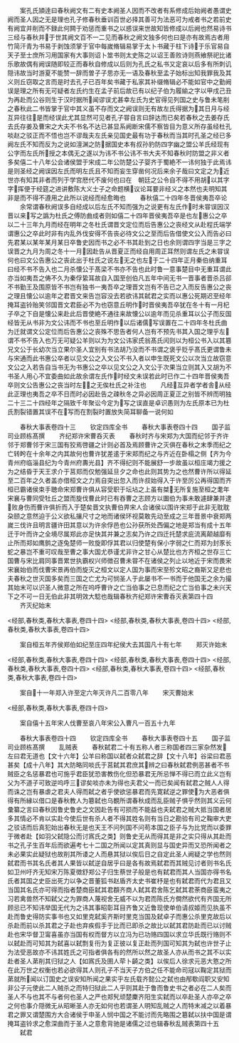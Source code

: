 <!-- { "loadSidebar": true } -->
　　案孔氏頴逹曰春秋阙文有二有史本阙圣人因而不改者有系修成后始阙者愚谓史阙而圣人因之无是理也孔子修春秋垂训百世必择其善可为法恶可为戒者书之若前史有阙宜并削而不録此何闗于劝惩而重书之以惑误来世故知皆修成以后阙也然易诗书三经与春秋并于世其阙文百不一二见而春秋之阙文独多何也曰是亦有故焉古者用竹简汗青为书易于剥蚀须掌于官中每嵗脩辑易掌于太卜书藏于柱下诗于乐官易自天子至士庶所习用国家有大事则诏卜筮书则太史陈之以诏王善败诗则燕飨祭祀比诸乐歌故偶有阙误随即较正而春秋自修成以后则为孔氏之私书又定哀以后多有所刺讥隠讳故当时游夏不能赞一辞而曽子子思亦无一语及春秋至孟子始标出知我罪我及其义则丘窃取之言而是时去孔子已百年矣书藏于私家其补缀脩辑必不能如官中之勤阙误是理之所有无可疑者左氏约生在孟子前后故已有以纪子伯为履緰之字以甲戌己丑为再赴而公谷则生于汉时据所闻谬误尤甚幸左氏为史官得见列国之史与鲁未笔削之春秋此二书皆掌于官中其义虽不存而文之阙误则无有故左氏得据为其日月与经互异往往是而经误此尤其显然可见者孔子甞自言曰辞达而已矣若春秋之去姜存氏去氏存姜及曹宋之大夫不书名不达已甚显系阙断宋儒不察皆目为意义所存虽经杜孔啖赵之驳正而不悟也岂不谬哉夫左氏亲见国史最有功于春秋而当其时孔圣之经已多阙左氏不知而反为之说如澶渊之防据国史本有叔孙豹防四字幽之盟公羊氏经现有公字而左氏所授之本偶无之遂以为讳不书公讳不书大夫不知春秋时防盟之非义者多矣僖二十八年公会诸侯盟于宋成二年公防楚公子婴齐于蜀絶不一讳何独于此焉讳是则圣经之阙误因左氏而明左氏且不知而妄生穿凿何况后来余子哉曰文定之为近世亦有知其非者而列于学宫厯代不废何也曰在　朝廷之公令自不得不用胡以其字字挥便于经筵之进讲敷陈大义士子之命题横议论耳要非经义之本然也夫明知其非是而不得不遵用之此所以说经而经愈晦也
　　春秋僖二十四年冬晋侯夷吾卒论
　　余常谓春秋阙误多自经成以后左氏不知而强为之说更有左氏作时未甞误因汉晋以来写之譌为杜氏之傅防曲成者则如僖二十四年晋侯夷吾卒是也左惠公之卒以二十三年九月而经在明年之冬杜氏谓晋文定位而后告惠公之丧经文从赴程氏端学谓惠公之卒此时非有内乱外伐安得不告丧必待文公之至而后告借使文公入而告必曰先君某以某年某月某日卒鲁史因而书之必不书其赴到之日也余则谓四字当是三字之误晋之九月为周之冬十一月因赴告从晋夏正而经自用周正耳然则谓左氏之未甞误何也曰文公告惠公之丧此出于杜氏之说左无之也左于二十四年正月秦伯纳重耳曰经不书不告入也二月杀懐公于髙梁不书亦不告也此时鲁一意事楚目中无重耳谓此亦当如夷吾之俦不久为秦俘絷耳故自入国至创伯凡五年中间无书一晋事者晋杀吕郤不书勤王及围原皆不书岂有独书一夷吾卒之理晋文岂有不告已之入而反告惠公之丧之理且懐公以逾年之君晋文来告岂容没去若欲讳其弑君之实而以惠公死期迟至经年掩耳盗铃贻笑邻国晋文君臣必不为也窃意丘明作时晋侯夷吾卒犹在冬十有一月杞子卒之下自是懐公来赴此后晋使絶不通往来故懐公以逾年而见杀重耳以公子而反国经皆无从书非为文公讳而不书也至丘明作以后诸儒写误置在二十四年冬杜氏曲为迁就谓文公定位而后告惠公之丧殊不思告者何人岂有不预先书其入国之理乎左谓不书不告入也万无可疑公羊则以为为文公讳家氏翁髙氏闶则以为桓公书入以其簒兄文公于长幼次当立果尔圣人宜别有书法胡乃没而不书谓之褒乎贬乎髙氏更谓鲁未与宋通而此书惠公卒者以见文公之入文公不书入者以申生既死文公以次当立故窃意文公之入若告自当书无为书惠公之卒以见文公之入文公于次果当立则其入又胡为不书圣人用心不宜委曲如此故余谓左氏作时经文未误若此时已作二十四年晋侯夷吾卒则文公告惠公之丧当时左之无俟杜氏之补注也
　　凡经互异者学者舎从经此正理也夷吾之卒不日而时必因赴告之疎秋冬之异必因周正夏正之别皆不辨而明独二十三二十四经年之隔致千年聚讼今定为写之误直是卓识愚则为左氏原本已为杜氏割裂错置其误不在写而在割裂时置放失简耳聊备一说何如


　　春秋大事表卷四十三
　　钦定四库全书
　　春秋大事表卷四十四
　　国子监司业顾栋髙撰
　　齐纪郑许宋曹呑灭表
　　春秋时齐与宋郑为大国而纪邻于齐许邻于郑曹邻于宋三国有狡焉啓疆之计则必首及焉顾曹许之灭俱在春秋之末季而纪之亡转盻在十余年之内其故何也曹许犹差逺于宋郑而纪之与齐近在卧榻之侧【齐为今青州府临淄县纪为今青州府夀光县】齐不得纪则不能展舒一步故虽以桓庄竭力援之为之结昏于天王求介于莒郑而仅勉强延旦夕之命也此则其势为之也然曹许所以得延至二百年之久者盖亦借桓文之力焉自突出忽入而许叔始得入于许至厉公再得国而齐桓已霸诸侯束手聴命宋郑曹许俱从容受职于坛坫之上虽有桀无所复施至桓之耄年宋襄与曹同受牡丘之盟而旋伐曹此时已有吞曹之志顾方以圗伯为事未敢遽肆兼并逮败身伤而曹许俱折而入于楚矣晋文执曹伯畀宋人合诸侯以围许宋郑于此非无耽耽朶颐之意然迫于公义欲私攘尺寸之地而诸侯环视莫敢先动至成之三年晋景中衰郑两嵗三伐许且明言疆许田其意以为许余俘邑也公孙获所处西偏之地是郑当有成十五年迁于叶而许之全境尽属郑此亦足快其并兼之志矣乃许之四迁托楚求庇流离颠越靡有止所而郑如鹰鹯之逐兔楚师一败旋即俘其君以归使楚有保小字弱之仁而郑为封豕长蛇之暴岂不重可叹哉至曹之事大国尤恭谨尤非许之甘心从楚比也方齐桓之世存三亡国曹与宋比肩同事晋累世执霸权兴师徴召曹未甞不在诸侯之列止以地近于宋而畏宋宋襄始伯而伐曹宋景再伯而旋灭之桓文以定人国为事而宋至殄文昭之裔斯又足悲也夫春秋之世灭国多矣而三国之亡尤为可悯圣人于此屡书不一书而于他国无之余为撮其始末可以识圣人微意之所在呜呼曹许之亡当伯事之已息而纪之亡当伯事之未兴天下之不可一日无伯此非其明效大騐也哉辑春秋齐纪郑许宋曹呑灭表第四十四
　　齐灭纪始末










<经部,春秋类,春秋大事表,卷四十四>
<经部,春秋类,春秋大事表,卷四十四>
<经部,春秋类,春秋大事表,卷四十四>








　　案自桓五年齐侯郑伯如纪至庄四年纪侯大去其国凡十有七年
　　郑灭许始末





<经部,春秋类,春秋大事表,卷四十四>
<经部,春秋类,春秋大事表,卷四十四>
<经部,春秋类,春秋大事表,卷四十四>
<经部,春秋类,春秋大事表,卷四十四>
<经部,春秋类,春秋大事表,卷四十四>










　　案自十一年郑入许至定六年灭许凡二百零八年
　　宋灭曹始末



<经部,春秋类,春秋大事表,卷四十四>










　　案自僖十五年宋人伐曹至哀八年宋公入曹凡一百五十九年



　　春秋大事表卷四十四
　　钦定四库全书
　　春秋大事表卷四十五
　　国子监司业顾栋髙撰
　　乱贼表
　　春秋弑君二十有五称人者三称国者四三家杂然发左曰君无道也【文十六年】公羊曰称国以弑者众弑君之辞【文十八年】谷梁曰君恶甚矣【成十八年】其大防略同啖氏于莒弑其君庶其辨之曰春秋弑君例恶甚者不书贼臣之名惩暴君也可施乎君臣犹恐害教伤化但恐暴君无所忌惮不得已而立此义岂有父为不道子可致逆呜呼三谬矣啖亦未为得也夫君父一而已矣闻有弑君之贼人人得而诛之岂有暴虐之君夫人得而弑之者乎使欲惩暴君而先寛弑逆之罪使为大恶者俱得有所縁以借口是春秋教人为簒弑也乌覩所谓春秋成而乱臣贼子惧乎然则其义云何彚纂之言曰春秋因鲁史鲁史之文因赴告有可损而不能益也夫弑君之贼大抵当国者居多其情必不肯以实赴今使后世有杀人者不得其姓名则有当日之勘验有司之鞠审大吏之驳诘而后真犯始出春秋无是也天王不问列国不问苟本国之臣子与为比党而以委罪于微者赴【如羽父弑隐公而讨寪氏之类】则鲁史无从而得其是非之实只得从其赴而书之孔子生百年后而欲遍考七十二国之所闻以定其真则显与国史异而又恐所闻者之未必果实此疑狱也故削其所诿之人而悬其狱以俟后日之自定此圣人阙疑之学也然则弑君而书其名氏者其人果皆以弑逆自居乎曰是各有故焉弑君而其贼见讨者则书名氏如卫州吁齐无知宋万陈夏徴舒郑公子归生蔡世子般是也有弑君而其人当国亦得书名氏者其国之史臣出死力以争之晋董狐书赵盾齐太史书崔杼是也有弑君而代为君且又当国其名氏亦可得而指者楚商臣弑其君頵齐商人弑其君舍陈乞弑其君荼商臣蛮夷之习若禽兽然不知弑父之为罪商人蔑视舍无威不以为君而陈氏方僴然欲代有齐国无所顾忌已不知讳举国无代为之讳其事昭彰耳目齐鲁又近鲁现使单伯请叔姬而见执虽不赴而鲁史得防实事书也又如里克弑奚齐斯时里克当国及弑卓子而惠公杀里克故后以杀赴而前以杀其君之子赴也弃疾假手于比而已即杀之故比以弑其君防赴而已以讨贼赴也宋华督卫甯喜虽亦当国有权而督方以立冯为已功赂四国以求立华氏既行赂则不以弑赴而可知其为弑喜以弑剽复衎为复正彼以复正赴而列国可知其为弑也许世子止为法受恶故亦不讳其姓氏之可指者俱各有的然所以然之故圣人亦从而书之其不以实赴者圣人苐削其归狱之人【如寪氏及圉人荦卜齮之类】以俟后人徐求元恶大憝之所在此万世之权衡也若必欲得其人则孔子不当天子方伯之任不能命司冦以鞠定其狱而苐就所闻以订国史之误安知所闻之果实乎左氏载齐懿公之弑也由邴歜阎职又安知非公子元使此二人贼杀之而特归狱此二人乎则其赴于鲁而鲁史书之者必在二人矣而圣人不与也其不与者何也圣人之严也郑髠顽楚麇齐阳生实弑而以卒赴圣人亦卒之卒之何也事介隠微无从昭晰圣人亦无如何也若谓圣人明知乱贼之人而特末减之以着暴君之罪又谓楚围方大合诸侯于申圣人悯中国之不能讨而先略围之簒弑以扶中国是谓掩耳盗铃求之愈深曲而于圣人之意愈背驰是诸儒之过也辑春秋乱贼表第四十五
　　弑君
